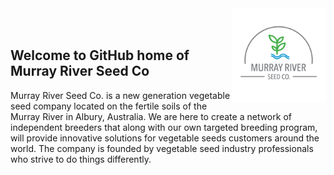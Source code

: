 <img src="img/MRSCo_logo.png" alt="course logo" align="right" height="150pm"/> 
<br>
</br>

## Welcome to GitHub home of Murray River Seed Co

Murray River Seed Co. is a new generation vegetable seed company located on the fertile soils of the Murray River in Albury, Australia.
We are here to create a network of independent breeders that along with our own targeted breeding program, will provide innovative solutions for vegetable seeds customers around the world. 
The company is founded by vegetable seed industry professionals who strive to do things differently. 
